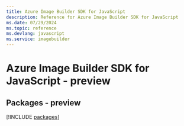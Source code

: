 ```yaml
---
title: Azure Image Builder SDK for JavaScript
description: Reference for Azure Image Builder SDK for JavaScript
ms.date: 07/29/2024
ms.topic: reference
ms.devlang: javascript
ms.service: imagebuilder
---
```

# Azure Image Builder SDK for JavaScript - preview
## Packages - preview
[!INCLUDE [packages](image-builder-index.md)]